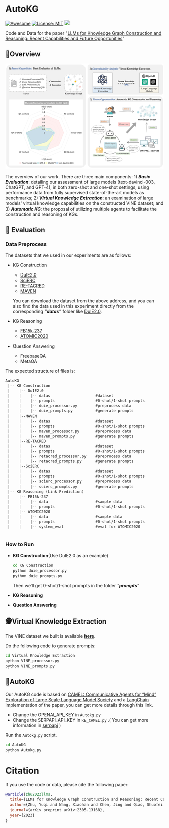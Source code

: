 # AutoKG


[![Awesome](https://awesome.re/badge.svg)](https://github.com/zjunlp/AutoKG) 
[![License: MIT](https://img.shields.io/badge/License-MIT-green.svg)](https://opensource.org/licenses/MIT)
![](https://img.shields.io/github/last-commit/zjunlp/AutoKG?color=green) 


Code and Data for the paper "[LLMs for Knowledge Graph Construction and Reasoning: Recent Capabilities and Future Opportunities](Pdf/LLMs_for_Knowledge_Graph_Construction_and_Reasoning__Recent_Capabilities_and_Future_Opportunities1.pdf)"

## 🌄Overview

<div align=center><img src="figs/overall_f.jpg" alt="Overview"  width="700px" /></div>

The overview of our work. There are three main components: 1) ***Basic Evaluation***: detailing our assessment of large models (text-davinci-003, ChatGPT, and GPT-4), in both zero-shot and one-shot settings, using performance data from fully supervised state-of-the-art models as benchmarks; 2) ***Virtual Knowledge Extraction***: an examination of large models' virtual knowledge capabilities on the constructed VINE dataset; and 3) ***Automatic KG***: the proposal of utilizing multiple agents to facilitate the construction and reasoning of KGs.

## 🌟 Evaluation 

### Data Preprocess
 

The datasets that we used in our experiments are as follows:

- KG Construction
  - [DuIE2.0](https://www.luge.ai/#/luge/dataDetail?id=5)
  - [SciERC](http://nlp.cs.washington.edu/sciIE/)
  - [RE-TACRED](https://github.com/gstoica27/Re-TACRED)
  - [MAVEN](https://github.com/THU-KEG/MAVEN-dataset/tree/main)
  
  You can download the dataset from the above address, and you can also find the data used in this experiment directly from the corresponding ***"datas"*** folder like [DuIE2.0](https://github.com/zjunlp/AutoKG/tree/4edd8ad698a1ad3b90abb34d79f299d0e839a28c/KG%20Construction/DuIE2.0/datas).
- KG Reasoning
  - [FB15k-237](https://github.com/zjunlp/Relphormer/tree/main/dataset/fb15k-237)
  - [ATOMIC2020](https://allenai.org/data/atomic-2020)
- Question Answering
  - FreebaseQA
  - MetaQA

The expected structure of files is:

```
AutoKG
 |-- KG Construction
 |    |-- DuIE2.0
 |    |    |-- datas                    #dataset
 |    |    |-- prompts                  #0-shot/1-shot prompts
 |    |    |-- duie_processor.py        #preprocess data
 |    |    |-- duie_prompts.py          #generate prompts
 |	  |--MAVEN
 |    |    |-- datas                    #dataset
 |    |    |-- prompts                  #0-shot/1-shot prompts
 |    |    |-- maven_processor.py       #preprocess data
 |    |    |-- maven_prompts.py         #generate prompts
 |    |--RE-TACRED
 |    |    |-- datas                    #dataset
 |    |    |-- prompts                  #0-shot/1-shot prompts
 |    |    |-- retacred_processor.py    #preprocess data
 |    |    |-- retacred_prompts.py      #generate prompts
 |    |--SciERC
 |    |    |-- datas                    #dataset
 |    |    |-- prompts                  #0-shot/1-shot prompts
 |    |    |-- scierc_processor.py      #preprocess data
 |    |    |-- scierc_prompts.py        #generate prompts
 |-- KG Reasoning (Link Prediction)
 |    |-- FB15k-237
 |    |    |-- data                     #sample data
 |    |    |-- prompts                  #0-shot/1-shot prompts
 |    |-- ATOMIC2020
 |    |    |-- data                     #sample data
 |    |    |-- prompts                  #0-shot/1-shot prompts
 |    |    |-- system_eval              #eval for ATOMIC2020
 
```

### How to Run
 
- **KG Construction**(Use DuIE2.0 as an example)

  ```bash
  cd KG Construction
  python duie_processor.py 
  python duie_prompts.py
  ```

  Then we’ll get 0-shot/1-shot prompts in the folder *“**prompts**”*

- **KG Reasoning**
- **Question Answering**

## 🕵️Virtual Knowledge Extraction

The VINE dataset we built is available  **[here](https://github.com/zjunlp/AutoKG/tree/94d1a9450cc55fc162366f5ba7d7a6d5b54c0236/Virtual%20Knowledge%20Extraction).**

Do the following code to generate prompts:

```bash
cd Virtual Knowledge Extraction
python VINE_processor.py
python VINE_prompts.py
```

## 🤖AutoKG

Our AutoKG code is based on [CAMEL: Communicative Agents for “Mind” Exploration of Large Scale Language Model Society]( https://github.com/lightaime/camel) and a [LangChain](https://python.langchain.com/docs/use_cases/agents/camel_role_playing) implementation of the paper, you can get more details through this link.

- Change the  OPENAI_API_KEY in `Autokg.py`
- Change the  SERPAPI_API_KEY in `RE_CAMEL.py` .( You can get more information in [serpapi](https://python.langchain.com/docs/ecosystem/integrations/serpapi) )

Run the `Autokg.py` script.

```bash
cd AutoKG
python Autokg.py
```

# Citation
If you use the code or data, please cite the following paper:


```bibtex
@article{zhu2023llms,
  title={LLMs for Knowledge Graph Construction and Reasoning: Recent Capabilities and Future Opportunities},
  author={Zhu, Yuqi and Wang, Xiaohan and Chen, Jing and Qiao, Shuofei and Ou, Yixin and Yao, Yunzhi and Deng, Shumin and Chen, Huajun and Zhang, Ningyu},
  journal={arXiv preprint arXiv:2305.13168},
  year={2023}
}
```
